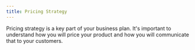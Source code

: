 ```yaml
---
title: Pricing Strategy
---
```


Pricing strategy is a key part of your business plan. It's important to understand how you will price your product and how you will communicate that to your customers.
